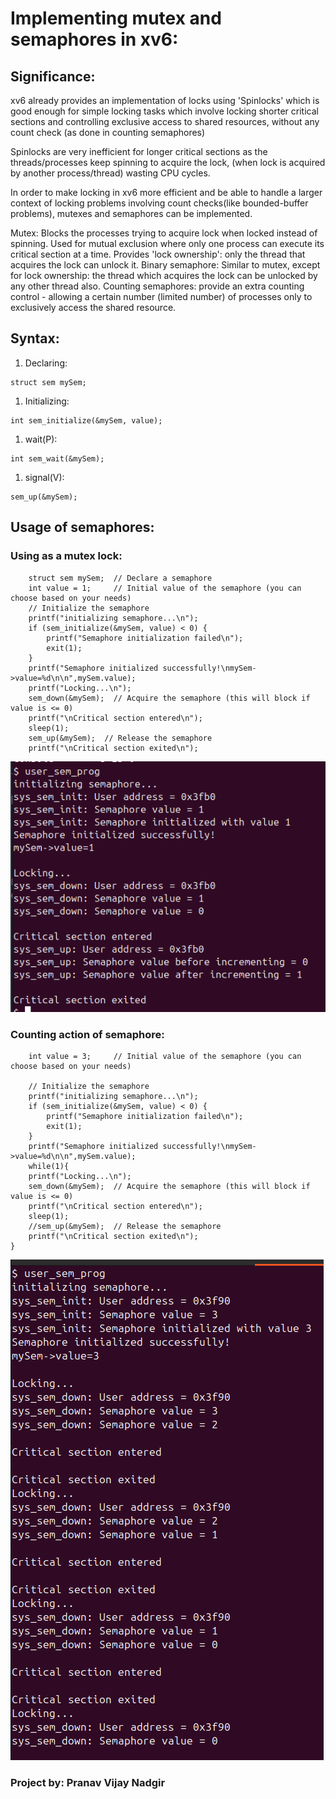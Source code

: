 # Implementing mutex and semaphores in xv6:

## Significance:
xv6 already provides an implementation of locks using 'Spinlocks' which is good enough for simple locking tasks which involve locking shorter critical sections and controlling exclusive access to shared resources, without any count check (as done in counting semaphores) 

Spinlocks are very inefficient for longer critical sections as the threads/processes keep spinning to acquire the lock, (when lock is acquired by another process/thread) wasting CPU cycles.

In order to make locking in xv6 more efficient and be able to handle a larger context of locking problems involving count checks(like bounded-buffer problems), mutexes and semaphores can be implemented.

Mutex: Blocks the processes trying to acquire lock when locked instead of spinning. Used for mutual exclusion where only one process can execute its critical section at a time. Provides 'lock ownership': only the thread that acquires the lock can unlock it.
Binary semaphore: Similar to mutex, except for lock ownership: the thread which acquires the lock can be unlocked by any other thread also.
Counting semaphores: provide an extra counting control - allowing a certain number (limited number) of processes only to exclusively access the shared resource.

## Syntax:
1. Declaring:
```
struct sem mySem;
```
1. Initializing:
```
int sem_initialize(&mySem, value);
```
1. wait(P):
```
int sem_wait(&mySem);
```
1. signal(V):
```
sem_up(&mySem);
```


## Usage of semaphores:
### Using as a mutex lock:
```
	struct sem mySem;  // Declare a semaphore
    int value = 1;     // Initial value of the semaphore (you can choose based on your needs)
    // Initialize the semaphore
    printf("initializing semaphore...\n");
    if (sem_initialize(&mySem, value) < 0) {
        printf("Semaphore initialization failed\n");
        exit(1);
    }
    printf("Semaphore initialized successfully!\nmySem->value=%d\n\n",mySem.value);
    printf("Locking...\n");
    sem_down(&mySem);  // Acquire the semaphore (this will block if value is <= 0)
    printf("\nCritical section entered\n");
    sleep(1);
    sem_up(&mySem);  // Release the semaphore
    printf("\nCritical section exited\n");

```
![semaphores](pics/semaphores.png "semaphores")

### Counting action of semaphore:
```
    int value = 3;     // Initial value of the semaphore (you can choose based on your needs)

    // Initialize the semaphore
    printf("initializing semaphore...\n");
    if (sem_initialize(&mySem, value) < 0) {
        printf("Semaphore initialization failed\n");
        exit(1);
    }
    printf("Semaphore initialized successfully!\nmySem->value=%d\n\n",mySem.value);
    while(1){
    printf("Locking...\n");
    sem_down(&mySem);  // Acquire the semaphore (this will block if value is <= 0)
    printf("\nCritical section entered\n");
    sleep(1);
    //sem_up(&mySem);  // Release the semaphore
    printf("\nCritical section exited\n");
}
```
![counting_action](pics/counting_action.png "counting_action")

### Project by: Pranav Vijay Nadgir
